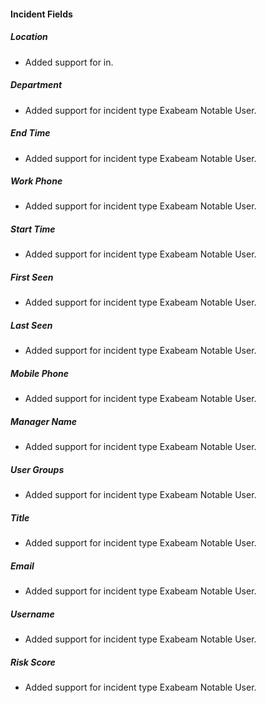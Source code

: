 #### Incident Fields

##### Location
- Added support for in.

##### Department
- Added support for incident type Exabeam Notable User.

##### End Time
- Added support for incident type Exabeam Notable User.

##### Work Phone
- Added support for incident type Exabeam Notable User.

##### Start Time
- Added support for incident type Exabeam Notable User.

##### First Seen
- Added support for incident type Exabeam Notable User.

##### Last Seen
- Added support for incident type Exabeam Notable User.

##### Mobile Phone
- Added support for incident type Exabeam Notable User.

##### Manager Name
- Added support for incident type Exabeam Notable User.

##### User Groups
- Added support for incident type Exabeam Notable User.

##### Title
- Added support for incident type Exabeam Notable User.

##### Email
- Added support for incident type Exabeam Notable User.

##### Username
- Added support for incident type Exabeam Notable User.

##### Risk Score
- Added support for incident type Exabeam Notable User.
